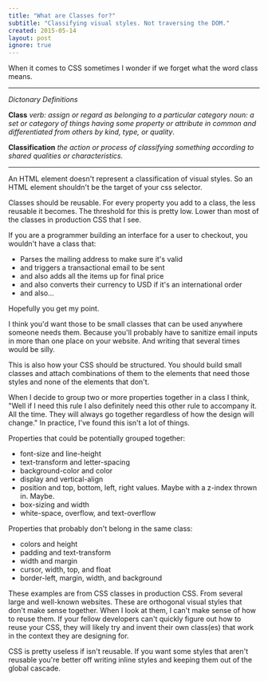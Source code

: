 ```yaml
---
title: "What are Classes for?"
subtitle: "Classifying visual styles. Not traversing the DOM."
created: 2015-05-14
layout: post
ignore: true
---
```


When it comes to CSS sometimes I wonder if we forget what the word class means.

---

_Dictonary Definitions_

**Class**
_verb: assign or regard as belonging to a particular category_
_noun: a set or category of things having some property or attribute in common and differentiated from others by kind, type, or quality_.

**Classification**
_the action or process of classifying something according to shared qualities or characteristics._

---

An HTML element doesn't represent a classification of visual styles.
So an HTML element shouldn't be the target of your css selector.

Classes should be reusable. For every property you add to a class, the less reusable it becomes.
The threshold for this is pretty low. Lower than most of the classes in production CSS that I see.

If you are a programmer building an interface for a user to checkout, you
wouldn't have a class that:

<ul class="list pl0 mt0">
  <li>Parses the mailing address to make sure it's valid</li>
  <li>and triggers a transactional email to be sent</li>
  <li>and also adds all the items up for final price</li>
  <li>and also converts their currency to USD if it's an international order</li>
  <li>and also...</li>
</ul>

Hopefully you get my point.

I think you'd want those to be small classes that can be used anywhere someone
needs them. Because you'll probably have to sanitize email inputs in more than
one place on your website. And writing that several times would be silly.

This is also how your CSS should be structured. You should build small classes
and attach combinations of them to the elements that need those styles and none
of the elements that don't.

When I decide to group two or more properties together in a class I think,
"Well if I need this rule I also definitely need this other rule to accompany
it. All the time. They will always go together regardless of how the design
will change." In practice, I've found this isn't a lot of things.

Properties that could be potentially grouped together:

<ul class="list pl0 mt0">
  <li>font-size and line-height</li>
  <li>text-transform and letter-spacing</li>
  <li>background-color and color</li>
  <li>display and vertical-align</li>
  <li>position and top, bottom, left, right values. Maybe with a z-index thrown in. Maybe.</li>
  <li>box-sizing and width</li>
  <li>white-space, overflow, and text-overflow</li>
</ul>

Properties that probably don't belong in the same class:

<ul class="list pl0 mt0">
  <li>colors and height</li>
  <li>padding and text-transform</li>
  <li>width and margin</li>
  <li>cursor, width, top, and float</li>
  <li>border-left, margin, width, and background</li>
</ul>

These examples are from CSS classes in production CSS. From several large and
well-known websites. These are orthogonal visual styles that don't make sense
together. When I look at them, I can't make sense of how to reuse them. If your
fellow developers can't quickly figure out how to reuse your CSS, they will
likely try and invent their own class(es) that work in the context they are
designing for.

CSS is pretty useless if isn't reusable. If you want some styles that aren't
reusable you're better off writing inline styles and keeping them out of the
global cascade.
